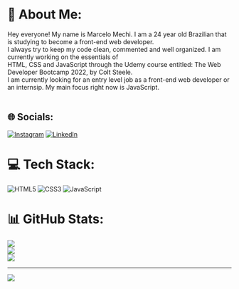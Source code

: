 # 💫 About Me:
Hey everyone! My name is Marcelo Mechi. I am a 24 year old Brazilian that is studying to become a front-end web developer.<br>I always try to keep my code clean, commented and well organized. I am currently working on the essentials of<br>HTML, CSS and JavaScript through the Udemy course entitled: The Web Developer Bootcamp 2022, by Colt Steele.<br>I am currently looking for an entry level job as a front-end web developer or an internsip. My main focus right now is JavaScript.<br><br>


## 🌐 Socials:
[![Instagram](https://img.shields.io/badge/Instagram-%23E4405F.svg?logo=Instagram&logoColor=white)](https://instagram.com/marcedumechi) [![LinkedIn](https://img.shields.io/badge/LinkedIn-%230077B5.svg?logo=linkedin&logoColor=white)](https://linkedin.com/in/https://www.linkedin.com/in/marcmechi98/) 

# 💻 Tech Stack:
![HTML5](https://img.shields.io/badge/html5-%23E34F26.svg?style=for-the-badge&logo=html5&logoColor=white) ![CSS3](https://img.shields.io/badge/css3-%231572B6.svg?style=for-the-badge&logo=css3&logoColor=white) ![JavaScript](https://img.shields.io/badge/javascript-%23323330.svg?style=for-the-badge&logo=javascript&logoColor=%23F7DF1E)
# 📊 GitHub Stats:
![](https://github-readme-stats.vercel.app/api?username=MarcMechi98&theme=dark&hide_border=false&include_all_commits=false&count_private=false)<br/>
![](https://github-readme-streak-stats.herokuapp.com/?user=MarcMechi98&theme=dark&hide_border=false)<br/>
![](https://github-readme-stats.vercel.app/api/top-langs/?username=MarcMechi98&theme=dark&hide_border=false&include_all_commits=false&count_private=false&layout=compact)

---
[![](https://visitcount.itsvg.in/api?id=MarcMechi98&icon=0&color=0)](https://visitcount.itsvg.in)

<!-- Proudly created with GPRM ( https://gprm.itsvg.in ) -->
